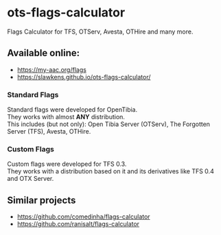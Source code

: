# ots-flags-calculator

Flags Calculator for TFS, OTServ, Avesta, OTHire and many more.

## Available online:
- https://my-aac.org/flags
- https://slawkens.github.io/ots-flags-calculator/

### Standard Flags
Standard flags were developed for OpenTibia.  
They works with almost __ANY__ distribution.  
This includes (but not only): Open Tibia Server (OTServ), The Forgotten Server (TFS), Avesta, OTHire.

### Custom Flags
Custom flags were developed for TFS 0.3.  
They works with a distribution based on it and its derivatives like TFS 0.4 and OTX Server.

## Similar projects
- https://github.com/comedinha/flags-calculator
- https://github.com/ranisalt/flags-calculator
